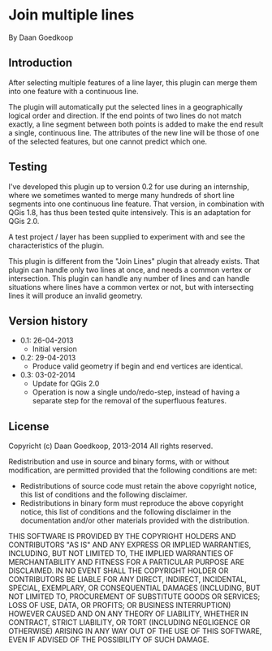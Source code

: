 Join multiple lines
===================
By Daan Goedkoop

Introduction
------------

After selecting multiple features of a line layer, this plugin can merge
them into one feature with a continuous line.

The plugin will automatically put the selected lines in a geographically
logical order and direction. If the end points of two lines do not match
exactly, a line segment between both points is added to make the end result
a single, continuous line. The attributes of the new line will be those of
one of the selected features, but one cannot predict which one.

Testing
-------

I've developed this plugin up to version 0.2 for use during an internship,
where we sometimes wanted to merge many hundreds of short line segments into
one continuous line feature. That version, in combination with QGis 1.8, has
thus been tested quite intensively. This is an adaptation for QGis 2.0.

A test project / layer has been supplied to experiment with and see the
characteristics of the plugin.

This plugin is different from the "Join Lines" plugin that already exists.
That plugin can handle only two lines at once, and needs a common vertex or
intersection. This plugin can handle any number of lines and can handle
situations where lines have a common vertex or not, but with intersecting
lines it will produce an invalid geometry.

Version history
---------------

* 0.1: 26-04-2013
     * Initial version
* 0.2: 29-04-2013
     * Produce valid geometry if begin and end vertices are identical.
* 0.3: 03-02-2014
     * Update for QGis 2.0
     * Operation is now a single undo/redo-step, instead of having a
       separate step for the removal of the superfluous features.

License
-------

Copyricht (c) Daan Goedkoop, 2013-2014
All rights reserved.

Redistribution and use in source and binary forms, with or
without modification, are permitted provided that the following
conditions are met:

- Redistributions of source code must retain the above copyright
  notice, this list of conditions and the following disclaimer.
- Redistributions in binary form must reproduce the above
  copyright notice, this list of conditions and the following
  disclaimer in the documentation and/or other materials
  provided with the distribution.

THIS SOFTWARE IS PROVIDED BY THE COPYRIGHT HOLDERS AND
CONTRIBUTORS "AS IS" AND ANY EXPRESS OR IMPLIED WARRANTIES,
INCLUDING, BUT NOT LIMITED TO, THE IMPLIED WARRANTIES OF
MERCHANTABILITY AND FITNESS FOR A PARTICULAR PURPOSE ARE
DISCLAIMED. IN NO EVENT SHALL THE COPYRIGHT HOLDER OR
CONTRIBUTORS BE LIABLE FOR ANY DIRECT, INDIRECT, INCIDENTAL,
SPECIAL, EXEMPLARY, OR CONSEQUENTIAL DAMAGES (INCLUDING, BUT NOT
LIMITED TO, PROCUREMENT OF SUBSTITUTE GOODS OR SERVICES; LOSS OF
USE, DATA, OR PROFITS; OR BUSINESS INTERRUPTION) HOWEVER CAUSED
AND ON ANY THEORY OF LIABILITY, WHETHER IN CONTRACT, STRICT
LIABILITY, OR TORT (INCLUDING NEGLIGENCE OR OTHERWISE) ARISING
IN ANY WAY OUT OF THE USE OF THIS SOFTWARE, EVEN IF ADVISED OF
THE POSSIBILITY OF SUCH DAMAGE.